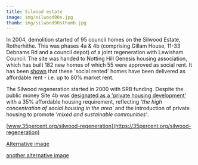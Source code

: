 ```yaml
---
title: Silwood estate
image: img/silwood90s.jpg
thumb: img/silwood90sthumb.jpg
---
```


In 2004, demolition started of 95 council homes on the Silwood Estate, Rotherhithe.  This was phases 4a & 4b (comprising Gillam House, 11-33 Debnams Rd and a council depot) of a joint regeneration with Lewisham Council.  The site was handed to Notting Hill Genesis housing association, which has built 182 new homes of which 55 were approved as social rent. It has been [shown](https://35percent.org/redefining-social-rent/) that these 'social rented' homes have been delivered as affordable rent - i.e. up to 80% market rent.

The Silwood regeneration started in 2000 with SRB funding.  Despite the public money Site 4b was [designated as a 'private housing development'](https://moderngov.southwarksites.com/Published/C00000118/M00003082/AI00003831/$VarytermsofdisposalSilwoodPhase4BRotherhitheSE16open.docA.ps.pdf) with a 35% affordable housing requirement, reflecting _'the high concentration of social housing in the area'_ and the introduction of private housing to promote _'mixed and sustainable communities'_.

[www.35percent.org/silwood-regeneration](https://35percent.org/silwood-regeneration)

[Alternative image](https://35percent.org/img/swooddemo.jpeg)

[another alternative image](https://35percent.org/img/silwoodpredemo.jpg)
